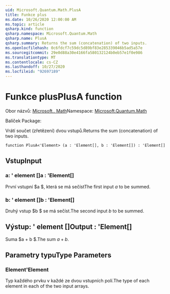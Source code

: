 ```yaml
---
uid: Microsoft.Quantum.Math.PlusA
title: Funkce plus
ms.date: 10/26/2020 12:00:00 AM
ms.topic: article
qsharp.kind: function
qsharp.namespace: Microsoft.Quantum.Math
qsharp.name: PlusA
qsharp.summary: Returns the sum (concatenation) of two inputs.
ms.openlocfilehash: 0c6fdcf7c59dc5d89bf83e285339046b5ad5a57e
ms.sourcegitcommit: 29e0d88a30e4166fa580132124b0eb57e1f0e986
ms.translationtype: MT
ms.contentlocale: cs-CZ
ms.lasthandoff: 10/27/2020
ms.locfileid: "92697189"
---
```

# <a name="plusa-function"></a><span data-ttu-id="dbb87-102">Funkce plus</span><span class="sxs-lookup"><span data-stu-id="dbb87-102">PlusA function</span></span>

<span data-ttu-id="dbb87-103">Obor názvů: [Microsoft.. Math](xref:Microsoft.Quantum.Math)</span><span class="sxs-lookup"><span data-stu-id="dbb87-103">Namespace: [Microsoft.Quantum.Math](xref:Microsoft.Quantum.Math)</span></span>

<span data-ttu-id="dbb87-104">Balíček [](https://nuget.org/packages/)</span><span class="sxs-lookup"><span data-stu-id="dbb87-104">Package: [](https://nuget.org/packages/)</span></span>


<span data-ttu-id="dbb87-105">Vrátí součet (zřetězení) dvou vstupů.</span><span class="sxs-lookup"><span data-stu-id="dbb87-105">Returns the sum (concatenation) of two inputs.</span></span>

```qsharp
function PlusA<'Element> (a : 'Element[], b : 'Element[]) : 'Element[]
```


## <a name="input"></a><span data-ttu-id="dbb87-106">Vstup</span><span class="sxs-lookup"><span data-stu-id="dbb87-106">Input</span></span>

### <a name="a--element"></a><span data-ttu-id="dbb87-107">a: ' element []</span><span class="sxs-lookup"><span data-stu-id="dbb87-107">a : 'Element[]</span></span>

<span data-ttu-id="dbb87-108">První vstupní $a $, která se má sečíst</span><span class="sxs-lookup"><span data-stu-id="dbb87-108">The first input $a$ to be summed.</span></span>


### <a name="b--element"></a><span data-ttu-id="dbb87-109">b: ' element []</span><span class="sxs-lookup"><span data-stu-id="dbb87-109">b : 'Element[]</span></span>

<span data-ttu-id="dbb87-110">Druhý vstup $b $ se má sečíst.</span><span class="sxs-lookup"><span data-stu-id="dbb87-110">The second input $b$ to be summed.</span></span>



## <a name="output--element"></a><span data-ttu-id="dbb87-111">Výstup: ' element []</span><span class="sxs-lookup"><span data-stu-id="dbb87-111">Output : 'Element[]</span></span>

<span data-ttu-id="dbb87-112">Suma $a + b $.</span><span class="sxs-lookup"><span data-stu-id="dbb87-112">The sum $a + b$.</span></span>

## <a name="type-parameters"></a><span data-ttu-id="dbb87-113">Parametry typu</span><span class="sxs-lookup"><span data-stu-id="dbb87-113">Type Parameters</span></span>

### <a name="element"></a><span data-ttu-id="dbb87-114">Element</span><span class="sxs-lookup"><span data-stu-id="dbb87-114">'Element</span></span>

<span data-ttu-id="dbb87-115">Typ každého prvku v každé ze dvou vstupních polí.</span><span class="sxs-lookup"><span data-stu-id="dbb87-115">The type of each element in each of the two input arrays.</span></span>